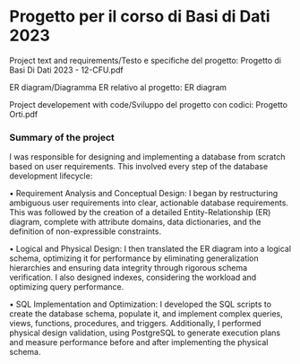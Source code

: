 # Progetto per il corso di Basi di Dati 2023

Project text and requirements/Testo e specifiche del progetto: Progetto di Basi Di Dati 2023 - 12-CFU.pdf

ER diagram/Diagramma ER relativo al progetto: ER diagram

Project developement with code/Sviluppo del progetto con codici: Progetto Orti.pdf

### Summary of the project

I was responsible for designing and implementing a database from scratch based on user requirements. This involved every step of the database development lifecycle:

•	Requirement Analysis and Conceptual Design: I began by restructuring ambiguous user requirements into clear, actionable database requirements. This was followed by the creation of a detailed Entity-Relationship (ER) diagram, complete with attribute domains, data dictionaries, and the definition of non-expressible constraints.

•	Logical and Physical Design: I then translated the ER diagram into a logical schema, optimizing it for performance by eliminating generalization hierarchies and ensuring data integrity through rigorous schema verification. I also designed indexes, considering the workload and optimizing query performance.

•	SQL Implementation and Optimization: I developed the SQL scripts to create the database schema, populate it, and implement complex queries, views, functions, procedures, and triggers. Additionally, I performed physical design validation, using PostgreSQL to generate execution plans and measure performance before and after implementing the physical schema.

